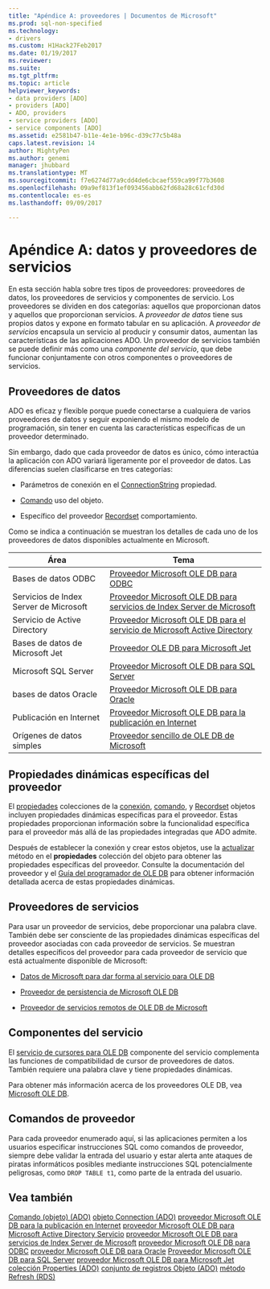 ```yaml
---
title: "Apéndice A: proveedores | Documentos de Microsoft"
ms.prod: sql-non-specified
ms.technology:
- drivers
ms.custom: H1Hack27Feb2017
ms.date: 01/19/2017
ms.reviewer: 
ms.suite: 
ms.tgt_pltfrm: 
ms.topic: article
helpviewer_keywords:
- data providers [ADO]
- providers [ADO]
- ADO, providers
- service providers [ADO]
- service components [ADO]
ms.assetid: e2581b47-b11e-4e1e-b96c-d39c77c5b48a
caps.latest.revision: 14
author: MightyPen
ms.author: genemi
manager: jhubbard
ms.translationtype: MT
ms.sourcegitcommit: f7e6274d77a9cdd4de6cbcaef559ca99f77b3608
ms.openlocfilehash: 09a9ef813f1ef093456abb62fd68a28c61cfd30d
ms.contentlocale: es-es
ms.lasthandoff: 09/09/2017

---
```

# <a name="appendix-a-data-and-service-providers"></a>Apéndice A: datos y proveedores de servicios
En esta sección habla sobre tres tipos de proveedores: proveedores de datos, los proveedores de servicios y componentes de servicio. Los proveedores se dividen en dos categorías: aquellos que proporcionan datos y aquellos que proporcionan servicios. A *proveedor de datos* tiene sus propios datos y expone en formato tabular en su aplicación. A *proveedor de servicios* encapsula un servicio al producir y consumir datos, aumentan las características de las aplicaciones ADO. Un proveedor de servicios también se puede definir más como una *componente del servicio*, que debe funcionar conjuntamente con otros componentes o proveedores de servicios.

## <a name="data-providers"></a>Proveedores de datos
 ADO es eficaz y flexible porque puede conectarse a cualquiera de varios proveedores de datos y seguir exponiendo el mismo modelo de programación, sin tener en cuenta las características específicas de un proveedor determinado.

 Sin embargo, dado que cada proveedor de datos es único, cómo interactúa la aplicación con ADO variará ligeramente por el proveedor de datos. Las diferencias suelen clasificarse en tres categorías:

-   Parámetros de conexión en el [ConnectionString](../../../ado/reference/ado-api/connectionstring-property-ado.md) propiedad.

-   [Comando](../../../ado/reference/ado-api/command-object-ado.md) uso del objeto.

-   Específico del proveedor [Recordset](../../../ado/reference/ado-api/recordset-object-ado.md) comportamiento.

 Como se indica a continuación se muestran los detalles de cada uno de los proveedores de datos disponibles actualmente en Microsoft.

|Área|Tema|
|----------|-----------|
|Bases de datos ODBC|[Proveedor Microsoft OLE DB para ODBC](../../../ado/guide/appendixes/microsoft-ole-db-provider-for-odbc.md)|
|Servicios de Index Server de Microsoft|[Proveedor Microsoft OLE DB para servicios de Index Server de Microsoft](../../../ado/guide/appendixes/microsoft-ole-db-provider-for-microsoft-indexing-service.md)|
|Servicio de Active Directory|[Proveedor Microsoft OLE DB para el servicio de Microsoft Active Directory](../../../ado/guide/appendixes/microsoft-ole-db-provider-for-microsoft-active-directory-service.md)|
|Bases de datos de Microsoft Jet|[Proveedor OLE DB para Microsoft Jet](../../../ado/guide/appendixes/microsoft-ole-db-provider-for-microsoft-jet.md)|
|Microsoft SQL Server|[Proveedor Microsoft OLE DB para SQL Server](../../../ado/guide/appendixes/microsoft-ole-db-provider-for-sql-server.md)|
|bases de datos Oracle|[Proveedor Microsoft OLE DB para Oracle](../../../ado/guide/appendixes/microsoft-ole-db-provider-for-oracle.md)|
|Publicación en Internet|[Proveedor Microsoft OLE DB para la publicación en Internet](../../../ado/guide/appendixes/microsoft-ole-db-provider-for-internet-publishing.md)|
|Orígenes de datos simples|[Proveedor sencillo de OLE DB de Microsoft](../../../ado/guide/appendixes/microsoft-ole-db-simple-provider.md)|

## <a name="provider-specific-dynamic-properties"></a>Propiedades dinámicas específicas del proveedor
 El [propiedades](../../../ado/reference/ado-api/properties-collection-ado.md) colecciones de la [conexión](../../../ado/reference/ado-api/connection-object-ado.md), [comando](../../../ado/reference/ado-api/command-object-ado.md), y [Recordset](../../../ado/reference/ado-api/recordset-object-ado.md) objetos incluyen propiedades dinámicas específicas para el proveedor. Estas propiedades proporcionan información sobre la funcionalidad específica para el proveedor más allá de las propiedades integradas que ADO admite.

 Después de establecer la conexión y crear estos objetos, use la [actualizar](../../../ado/reference/ado-api/refresh-method-ado.md) método en el **propiedades** colección del objeto para obtener las propiedades específicas del proveedor. Consulte la documentación del proveedor y el [Guía del programador de OLE DB](http://msdn.microsoft.com/en-us/3c5e2dd5-35e5-4a93-ac3a-3818bb43bbf8) para obtener información detallada acerca de estas propiedades dinámicas.

## <a name="service-providers"></a>Proveedores de servicios
 Para usar un proveedor de servicios, debe proporcionar una palabra clave. También debe ser consciente de las propiedades dinámicas específicas del proveedor asociadas con cada proveedor de servicios. Se muestran detalles específicos del proveedor para cada proveedor de servicio que está actualmente disponible de Microsoft:

-   [Datos de Microsoft para dar forma al servicio para OLE DB](../../../ado/guide/appendixes/microsoft-data-shaping-service-for-ole-db-ado-service-provider.md)

-   [Proveedor de persistencia de Microsoft OLE DB](../../../ado/guide/appendixes/microsoft-ole-db-persistence-provider-ado-service-provider.md)

-   [Proveedor de servicios remotos de OLE DB de Microsoft](../../../ado/guide/appendixes/microsoft-ole-db-remoting-provider-ado-service-provider.md)

## <a name="service-components"></a>Componentes del servicio
 El [servicio de cursores para OLE DB](../../../ado/guide/appendixes/microsoft-cursor-service-for-ole-db-ado-service-component.md) componente del servicio complementa las funciones de compatibilidad de cursor de proveedores de datos. También requiere una palabra clave y tiene propiedades dinámicas.

 Para obtener más información acerca de los proveedores OLE DB, vea [Microsoft OLE DB](https://msdn.microsoft.com/library/windows/desktop/ms722784.aspx).

## <a name="provider-commands"></a>Comandos de proveedor
 Para cada proveedor enumerado aquí, si las aplicaciones permiten a los usuarios especificar instrucciones SQL como comandos de proveedor, siempre debe validar la entrada del usuario y estar alerta ante ataques de piratas informáticos posibles mediante instrucciones SQL potencialmente peligrosas, como `DROP TABLE t1`, como parte de la entrada del usuario.

## <a name="see-also"></a>Vea también
 [Comando (objeto) (ADO)](../../../ado/reference/ado-api/command-object-ado.md) [objeto Connection (ADO)](../../../ado/reference/ado-api/connection-object-ado.md) [proveedor Microsoft OLE DB para la publicación en Internet](../../../ado/guide/appendixes/microsoft-ole-db-provider-for-internet-publishing.md) [proveedor Microsoft OLE DB para Microsoft Active Directory Servicio](../../../ado/guide/appendixes/microsoft-ole-db-provider-for-microsoft-active-directory-service.md) [proveedor Microsoft OLE DB para servicios de Index Server de Microsoft](../../../ado/guide/appendixes/microsoft-ole-db-provider-for-microsoft-indexing-service.md) [proveedor Microsoft OLE DB para ODBC](../../../ado/guide/appendixes/microsoft-ole-db-provider-for-odbc.md) [proveedor Microsoft OLE DB para Oracle](../../../ado/guide/appendixes/microsoft-ole-db-provider-for-oracle.md) [Proveedor Microsoft OLE DB para SQL Server](../../../ado/guide/appendixes/microsoft-ole-db-provider-for-sql-server.md) [proveedor Microsoft OLE DB para Microsoft Jet](../../../ado/guide/appendixes/microsoft-ole-db-provider-for-microsoft-jet.md) [colección Properties (ADO)](../../../ado/reference/ado-api/properties-collection-ado.md) [conjunto de registros Objeto (ADO)](../../../ado/reference/ado-api/recordset-object-ado.md) [método Refresh (RDS)](../../../ado/reference/rds-api/refresh-method-rds.md)

